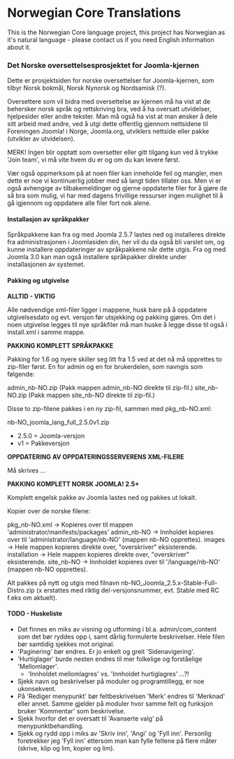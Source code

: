 Norwegian Core Translations
=============

This is the Norwegian Core language project, this project has Norwegian as it's natural language - please contact us if you need English information about it.

### Det Norske oversettelsesprosjektet for Joomla-kjernen

Dette er prosjektsiden for norske oversettelser for Joomla-kjernen, som tilbyr Norsk bokmål, Norsk Nynorsk og Nordsamisk (?).

Oversettere som vil bidra med oversettelse av kjernen må ha vist at de behersker norsk språk og rettskriving bra, ved å ha oversatt utvidelser, hjelpesider eller andre tekster. Man må også ha vist at man ønsker å dele sitt arbeid med andre, ved å utgi dette offentlig gjennom nettsidene til Foreningen Joomla! i Norge, Joomla.org, utviklers nettside eller pakke (utvikler av utvidelsen).

MERK! Ingen blir opptatt som oversetter eller gitt tilgang kun ved å trykke 'Join team', vi må vite hvem du er og om du kan levere først.

Vær også oppmerksom på at noen filer kan inneholde feil og mangler, men dette er noe vi kontinuerlig jobber med så langt tiden tillater oss. Men vi er også avhengige av tilbakemeldinger og gjerne oppdaterte filer for å gjøre de så bra som mulig, vi har med dagens frivillige ressurser ingen mulighet til å gå igjennom og oppdatere alle filer fort nok alene.

#### Installasjon av språkpakker
Språkpakkene kan fra og med Joomla 2.5.7 lastes ned og installeres direkte fra administrasjonen i Joomlasiden din, her vil du da også bli varslet om, og kunne installere oppdateringer av språkpakkene når dette utgis. Fra og med Joomla 3.0 kan man også installere språkpakker direkte under installasjonen av systemet.

#### Pakking og utgivelse

**ALLTID - VIKTIG**

Alle nødvendige xml-filer ligger i mappene, husk bare på å oppdatere utgivelsesdato og evt. versjon før utsjekking og pakking gjøres. Om det i noen utgivelse legges til nye språkfiler må man huske å legge disse til også i install.xml i samme mappe.


**PAKKING KOMPLETT SPRÅKPAKKE**

Pakking for 1.6 og nyere skiller seg litt fra 1.5 ved at det nå må opprettes to zip-filer først. En for admin og en for brukerdelen, som navngis som følgende:

admin_nb-NO.zip (Pakk mappen admin_nb-NO direkte til zip-fil.)
site_nb-NO.zip (Pakk mappen site_nb-NO direkte til zip-fil.)

Disse to zip-filene pakkes i en ny zip-fil, sammen med pkg_nb-NO.xml:

nb-NO_joomla_lang_full_2.5.0v1.zip

- 2.5.0 = Joomla-versjon
- v1 = Pakkeversjon

**OPPDATERING AV OPPDATERINGSSERVERENS XML-FILERE**

Må skrives ...

**PAKKING KOMPLETT NORSK JOOMLA! 2.5+**

Komplett engelsk pakke av Joomla lastes ned og pakkes ut lokalt.

Kopier over de norske filene:

pkg_nb-NO.xml                   -> Kopieres over til mappen 'administrator/manifests/packages'
admin_nb-NO                     -> Innholdet kopieres over til 'administrator/language/nb-NO' (mappen nb-NO opprettes).
images                          -> Hele mappen kopieres direkte over, "overskriver" eksisterende.
installation                    -> Hele mappen kopieres direkte over, "overskriver" eksisterende.
site_nb-NO                      -> Innholdet kopieres over til '/language/nb-NO' (mappen nb-NO opprettes).

Alt pakkes på nytt og utgis med filnavn nb-NO_Joomla_2.5.x-Stable-Full-Distro.zip (x erstattes med riktig del-versjonsnummer, evt. Stable med RC f.eks om aktuelt).


#### TODO - Huskeliste
* Det finnes en miks av visning og utforming i bl.a. admin/com_content som det bør ryddes opp i, samt dårlig formulerte beskrivelser. Hele filen bør samtidig sjekkes mot original.
* 'Paginering' bør endres. Er jo enkelt og greit 'Sidenavigering'.
* 'Hurtiglager' burde nesten endres til mer folkelige og forståelige 'Mellomlager'.
  - 'Innholdet mellomlagres' vs. 'Innholdet hurtiglagres' ...?!
* Sjekk navn og beskrivelser på moduler og programtillegg, er noe ukonsekvent.
* På 'Rediger menypunkt' bør feltbeskrivelsen 'Merk' endres til 'Merknad' eller annet. Samme gjelder på moduler hvor samme felt og funksjon bruker 'Kommentar' som beskrivelse.
* Sjekk hvorfor det er oversatt til 'Avanserte valg' på menypunktbehandling.
* Sjekk og rydd opp i miks av 'Skriv inn', 'Angi' og 'Fyll inn'. Personlig foretrekker jeg 'Fyll inn' ettersom man kan fylle feltene på flere måter (skrive, klip og lim, kopier og lim).

